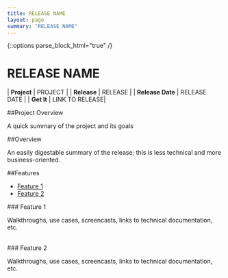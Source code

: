 ```yaml
---
title: RELEASE NAME
layout: page
summary: "RELEASE NAME"
---
```

{::options parse_block_html="true" /}

RELEASE NAME
==========

<div class='container_24'>
  <div class='grid_8'>

| **Project**      | PROJECT        |
| **Release**      | RELEASE        |
| **Release Date** | RELEASE DATE   |
| **Get It**       | LINK TO RELEASE|

  </div>
  <div class='grid_16'>

##Project Overview

A quick summary of the project and its goals

##Overview

An easily digestable summary of the release; this is less technical and more business-oriented.

##Features

- [Feature 1](#feature1)
- [Feature 2](#feature2)

<div id="feature1" class="section-grouping">
### Feature 1

Walkthroughs, use cases, screencasts, links to technical documentation, etc.
</div>
<br />

<div id="feature2" class="section-grouping">
### Feature 2

Walkthroughs, use cases, screencasts, links to technical documentation, etc.
</div>

  </div>
</div>